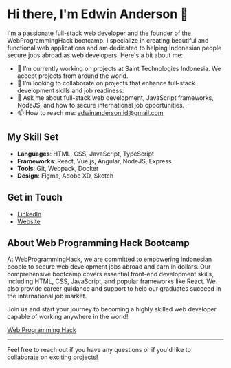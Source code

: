 # Hi there, I'm Edwin Anderson 👋

I'm a passionate full-stack web developer and the founder of the WebProgrammingHack bootcamp. I specialize in creating beautiful and functional web applications and am dedicated to helping Indonesian people secure jobs abroad as web developers. Here's a bit about me:

- 🔭 I’m currently working on projects at Saint Technologies Indonesia. We accept projects from around the world.
- 👯 I’m looking to collaborate on projects that enhance full-stack development skills and job readiness.
- 💬 Ask me about full-stack web development, JavaScript frameworks, NodeJS, and how to secure international job opportunities.
- 📫 How to reach me: edwinanderson.id@gmail.com

## My Skill Set

- **Languages**: HTML, CSS, JavaScript, TypeScript
- **Frameworks**: React, Vue.js, Angular, NodeJS, Express
- **Tools**: Git, Webpack, Docker
- **Design**: Figma, Adobe XD, Sketch

## Get in Touch

- [LinkedIn](https://www.linkedin.com/in/edwin-anderson-392771308)
- [Website](https://www.webprogramminghack.com)

## About Web Programming Hack Bootcamp

At WebProgrammingHack, we are committed to empowering Indonesian people to secure web development jobs abroad and earn in dollars. Our comprehensive bootcamp covers essential front-end development skills, including HTML, CSS, JavaScript, and popular frameworks like React. We also provide career guidance and support to help our graduates succeed in the international job market.

Join us and start your journey to becoming a highly skilled web developer capable of working anywhere in the world!

[Web Programming Hack](https://www.webprogramminghack.com)

---

Feel free to reach out if you have any questions or if you'd like to collaborate on exciting projects!
